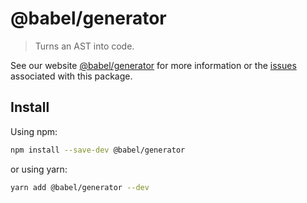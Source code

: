 # @babel/generator

> Turns an AST into code.

See our website [@babel/generator](https://babeljs.io/docs/en/next/babel-generator.html) for more information or
the [issues](https://github.com/babel/babel/issues?utf8=%E2%9C%93&q=is%3Aissue+label%3A%22pkg%3A%20generator%22+is%3Aopen)
associated with this package.

## Install

Using npm:

```sh
npm install --save-dev @babel/generator
```

or using yarn:

```sh
yarn add @babel/generator --dev
```
